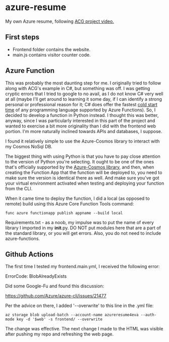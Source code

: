 # azure-resume
My own Azure resume, following [ACG project video.](https://www.youtube.com/watch?v=ieYrBWmkfno&t=1197s)

## First steps
- Frontend folder contains the website.
- main.js contains visitor counter code.

## Azure Function
This was probably the most daunting step for me. I originally tried to follow along with ACG's example in C#, but something was off. I was getting cryptic errors that I tried to google to no avail, as I do not know C# very well at all (maybe I'll get around to learning it some day, if I can identify a strong personal or professional reason for it; C# does offer the fastest [cold start time](https://mikhail.io/serverless/coldstarts/azure/) of any programming language supported by Azure Functions). So, I decided to develop a function in Python instead. I thought this was better, anyway, since I was particularly interested in this part of the project and wanted to exercise a bit more originality than I did with the frontend web portion. I'm more naturally inclined towards APIs and databases, I suppose.

I found it relatively simple to use the Azure-Cosmos library to interact with my Cosmos NoSql DB.

The biggest thing with using Python is that you have to pay close attention to the version of Python you're selecting. It ought to be one of the ones that's officially supported by the [Azure-Cosmos library](https://pypi.org/project/azure-cosmos/), and then, when creating the Function App that the function will be deployed to, you need to make sure the version is identical there as well. And make sure you've got your virtual environment activated when testing and deploying your function from the CLI.

When it came time to deploy the function, I did a local (as opposed to remote) build using this Azure Core Function Tools command:

```
func azure functionapp publish appname --build local
```

Requirements.txt - as a noob, my impulse was to put the name of every library I imported in my __init__.py. DO NOT put modules here that are a part of the standard library, or you will get errors. Also, you do not need to include azure-functions.

## Github Actions

The first time I tested my frontend.main.yml, I received the following error:

ErrorCode: BlobAlreadyExists

Did some Google-Fu and found this discussion:

https://github.com/Azure/azure-cli/issues/21477

Per the advice on there, I added '--overwrite' to this line in the .yml file:

```
az storage blob upload-batch --account-name azureresume4eva --auth-mode key -d '$web' -s frontend/ --overwrite
```

The change was effective. The next change I made to the HTML was visible after pushing my repo and refreshing the web page. 